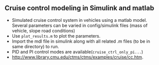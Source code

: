 ## Cruise control modeling in Simulink and matlab
* Simulated cruise control system in vehicles using a matlab model. Several parameters can be varied in config/simulink files (mass of vehicle, slope road conditions)
* Use `plot_results.m` to plot the parameters.
* Import the mdl file in simulink along with all related .m files (to be in same directory) to run.
* PID and PI control modes are available(`cruise_ctrl_only_pi...`)
* http://www.library.cmu.edu/ctms/ctms/examples/cruise/cc.htm.
